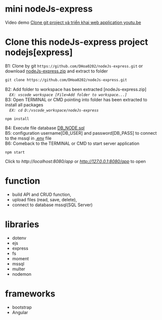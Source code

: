 # mini nodeJs-express
Video demo [Clone git project và triển khai web application youtu.be](https://youtu.be/YkTWRHM7alo)
# Clone this nodeJs-express project nodejs[express]
  B1: Clone by git `https://github.com/DHoa0202/nodeJs-express.git` or download [nodeJs-express.zip](../../archive/refs/heads/main.zip) and extract to folder<br/>
```diff
git clone https://github.com/DHoa0202/nodeJs-express.git
```
  B2: Add folder to workspace has been extracted [nodeJs-express.zip]<br/>
  &emsp;*`EX: vscode workspace [File>Add folder to workspace...]`*<br/>
  B3: Open TERMINAL or CMD pointing into folder has been extracted to install all packages<br/>
  &emsp;*`EX: cd D:/vscode_workspace/nodeJs-express`*<br/>
```
npm install
```
  B4: Execute file database [DB_NODE.sql](./DB_NODE.sql)<br/>
  B5: configuration username[DB_USER] and password[DB_PASS] to connect to the mssql in [.env](./.env) file<br/>
  B6: Comeback to the TERMINAL or CMD to start server application<br/>
```
npm start
```
Click to *http://localhost:8080/app* or *http://127.0.0.1:8080/app* to open

# function
  - build API and CRUD function,
  - upload files (read, save, delete),
  - connect to database mssql(SQL Server)

# libraries
  - dotenv
  - ejs
  - express
  - fs
  - moment
  - mssql
  - multer
  - nodemon

# frameworks
  - bootstrap
  - Angular
